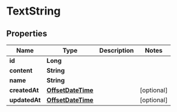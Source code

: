 
# TextString

## Properties
Name | Type | Description | Notes
------------ | ------------- | ------------- | -------------
**id** | **Long** |  | 
**content** | **String** |  | 
**name** | **String** |  | 
**createdAt** | [**OffsetDateTime**](OffsetDateTime.md) |  |  [optional]
**updatedAt** | [**OffsetDateTime**](OffsetDateTime.md) |  |  [optional]



